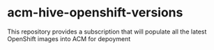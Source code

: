 # acm-hive-openshift-versions
This repository provides a subscription that will populate all the latest OpenShift images into ACM for depoyment
